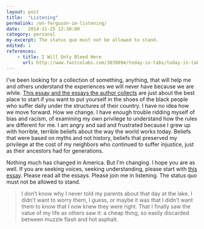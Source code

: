 ```yaml
---
layout: post
title:  "Listening"
permalink: /on-ferguson-im-listening/
date:   2014-11-25 12:30:00
category: personal
my-excerpt: The status quo must not be allowed to stand.
edited: 1
references:
    - title: I Will Only Bleed Here
      url: http://www.fastcolabs.com/3039094/today-in-tabs/today-in-tabs-i-will-only-bleed-here
---
```


I've been looking for a collection of something, anything, that will help me and others understand the experiences we will never have because we are white. [This essay and the essays the author collects](http://www.fastcolabs.com/3039094/today-in-tabs/today-in-tabs-i-will-only-bleed-here) are just about the best place to start if you want to put yourself in the shoes of the black people who suffer daily under the structures of their country. I have no idea how we move forward. How we change. I have enough trouble ridding myself of bias and racism, of examining my own privilege to understand how the rules are different for me. I am angry and sad and frustrated because I grew up with horrible, terrible beliefs about the way the world works today. Beliefs that were based on myths and not history, beliefs that preserved my privilege at the cost of my neighbors who continued to suffer injustice, just as their ancestors had for generations.

Nothing much has changed in America. But I'm changing. I hope you are as well. If you are seeking voices, seeking understanding, please start with [this essay](http://www.fastcolabs.com/3039094/today-in-tabs/today-in-tabs-i-will-only-bleed-here). Please read all the essays. Please join me in listening. The status quo must not be allowed to stand.

> I don’t know why I never told my parents about that day at the lake. I didn’t want to worry them, I guess, or maybe it was that I didn’t want them to know that I now knew they were right. That I finally saw the value of my life as others saw it: a cheap thing, so easily discarded between muzzle flash and hot asphalt.
